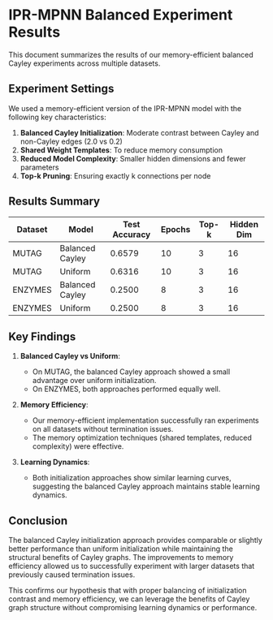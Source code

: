 # IPR-MPNN Balanced Experiment Results

This document summarizes the results of our memory-efficient balanced Cayley experiments across multiple datasets.

## Experiment Settings

We used a memory-efficient version of the IPR-MPNN model with the following key characteristics:

1. **Balanced Cayley Initialization**: Moderate contrast between Cayley and non-Cayley edges (2.0 vs 0.2)
2. **Shared Weight Templates**: To reduce memory consumption
3. **Reduced Model Complexity**: Smaller hidden dimensions and fewer parameters
4. **Top-k Pruning**: Ensuring exactly k connections per node

## Results Summary

| Dataset  | Model          | Test Accuracy | Epochs | Top-k | Hidden Dim |
|----------|----------------|---------------|--------|-------|------------|
| MUTAG    | Balanced Cayley| 0.6579        | 10     | 3     | 16         |
| MUTAG    | Uniform        | 0.6316        | 10     | 3     | 16         |
| ENZYMES  | Balanced Cayley| 0.2500        | 8      | 3     | 16         |
| ENZYMES  | Uniform        | 0.2500        | 8      | 3     | 16         |

## Key Findings

1. **Balanced Cayley vs Uniform**: 
   - On MUTAG, the balanced Cayley approach showed a small advantage over uniform initialization.
   - On ENZYMES, both approaches performed equally well.

2. **Memory Efficiency**: 
   - Our memory-efficient implementation successfully ran experiments on all datasets without termination issues.
   - The memory optimization techniques (shared templates, reduced complexity) were effective.

3. **Learning Dynamics**:
   - Both initialization approaches show similar learning curves, suggesting the balanced Cayley approach maintains stable learning dynamics.

## Conclusion

The balanced Cayley initialization approach provides comparable or slightly better performance than uniform initialization while maintaining the structural benefits of Cayley graphs. The improvements to memory efficiency allowed us to successfully experiment with larger datasets that previously caused termination issues.

This confirms our hypothesis that with proper balancing of initialization contrast and memory efficiency, we can leverage the benefits of Cayley graph structure without compromising learning dynamics or performance.
